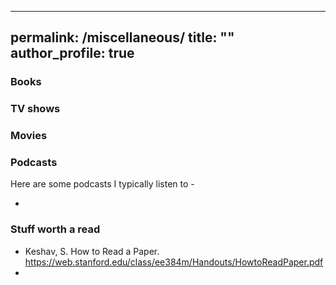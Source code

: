 
---
permalink: /miscellaneous/
title: ""
author_profile: true
---
### Books

### TV shows

### Movies

### Podcasts
Here are some podcasts I typically listen to -

- 

### Stuff worth a read
- Keshav, S. How to Read a Paper. <https://web.stanford.edu/class/ee384m/Handouts/HowtoReadPaper.pdf>
- 
<!--stackedit_data:
eyJoaXN0b3J5IjpbLTgzNDUyNTgxN119
-->